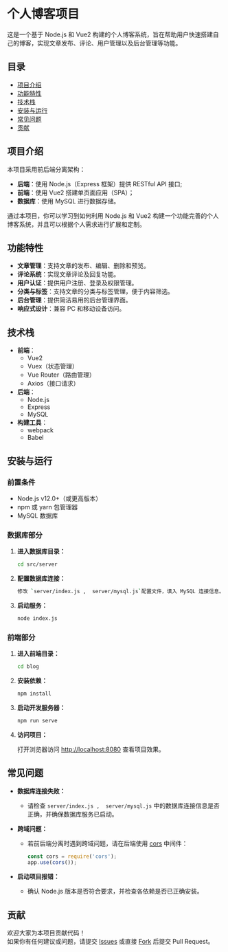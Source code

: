 # 个人博客项目

这是一个基于 Node.js 和 Vue2 构建的个人博客系统，旨在帮助用户快速搭建自己的博客，实现文章发布、评论、用户管理以及后台管理等功能。

## 目录

- [项目介绍](#项目介绍)
- [功能特性](#功能特性)
- [技术栈](#技术栈)
- [安装与运行](#安装与运行)
- [常见问题](#常见问题)
- [贡献](#贡献)

## 项目介绍

本项目采用前后端分离架构：

- **后端**：使用 Node.js（Express 框架）提供 RESTful API 接口;
- **前端**：使用 Vue2 搭建单页面应用（SPA）；
- **数据库**：使用 MySQL 进行数据存储。

通过本项目，你可以学习到如何利用 Node.js 和 Vue2 构建一个功能完善的个人博客系统，并且可以根据个人需求进行扩展和定制。

## 功能特性

- **文章管理**：支持文章的发布、编辑、删除和预览。
- **评论系统**：实现文章评论及回复功能。
- **用户认证**：提供用户注册、登录及权限管理。
- **分类与标签**：支持文章的分类与标签管理，便于内容筛选。
- **后台管理**：提供简洁易用的后台管理界面。
- **响应式设计**：兼容 PC 和移动设备访问。

## 技术栈

- **前端**：
  - Vue2
  - Vuex（状态管理）
  - Vue Router（路由管理）
  - Axios（接口请求）
- **后端**：
  - Node.js
  - Express
  - MySQL
- **构建工具**：
  - webpack
  - Babel

## 安装与运行

### 前置条件

- Node.js v12.0+（或更高版本）
- npm 或 yarn 包管理器
- MySQL 数据库

### 数据库部分

1. **进入数据库目录：**

   ```bash
   cd src/server
   ```
   
2. **配置数据库连接：**

   ```bash
   修改 `server/index.js ,  server/mysql.js`配置文件，填入 MySQL 连接信息。
   ```

3. **启动服务：**

   ```bash
   node index.js
   ```

### 前端部分

1. **进入前端目录：**

   ```bash
   cd blog
   ```

2. **安装依赖：**

   ```bash
   npm install
   ```

3. **启动开发服务器：**

   ```bash
   npm run serve
   ```

4. **访问项目：**

   打开浏览器访问 [http://localhost:8080](http://localhost:8080) 查看项目效果。



## 常见问题

- **数据库连接失败：**
  - 请检查 `server/index.js ,  server/mysql.js` 中的数据库连接信息是否正确，并确保数据库服务已启动。

- **跨域问题：**
  - 若前后端分离时遇到跨域问题，请在后端使用 [cors](https://www.npmjs.com/package/cors) 中间件：
    ```javascript
    const cors = require('cors');
    app.use(cors());
    ```

- **启动项目报错：**
  - 确认 Node.js 版本是否符合要求，并检查各依赖是否已正确安装。

## 贡献

欢迎大家为本项目贡献代码！  
如果你有任何建议或问题，请提交 [Issues](https://github.com/你的仓库/issues) 或直接 [Fork](https://github.com/你的仓库) 后提交 Pull Request。

